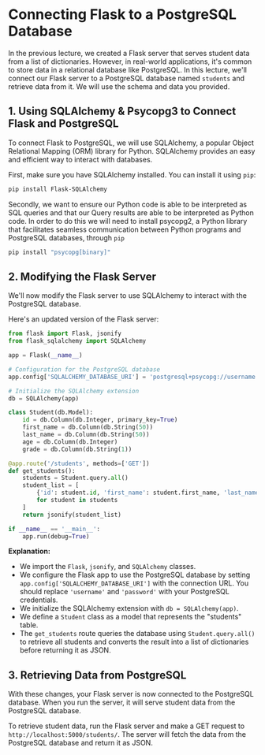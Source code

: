 # Connecting Flask to a PostgreSQL Database

In the previous lecture, we created a Flask server that serves student data from a list of dictionaries. However, in real-world applications, it's common to store data in a relational database like PostgreSQL. In this lecture, we'll connect our Flask server to a PostgreSQL database named `students` and retrieve data from it. We will use the schema and data you provided.

## 1. Using SQLAlchemy & Psycopg3 to Connect Flask and PostgreSQL

To connect Flask to PostgreSQL, we will use SQLAlchemy, a popular Object Relational Mapping (ORM) library for Python. SQLAlchemy provides an easy and efficient way to interact with databases.

First, make sure you have SQLAlchemy installed. You can install it using `pip`:

```bash
pip install Flask-SQLAlchemy
```

Secondly, we want to ensure our Python code is able to be interpreted as SQL queries and that our Query results are able to be interpreted as Python code. In order to do this we will need to install psycopg2, a Python library that facilitates seamless communication between Python programs and PostgreSQL databases, through `pip`

```bash
pip install "psycopg[binary]"
```

## 2. Modifying the Flask Server

We'll now modify the Flask server to use SQLAlchemy to interact with the PostgreSQL database.

Here's an updated version of the Flask server:

```python
from flask import Flask, jsonify
from flask_sqlalchemy import SQLAlchemy

app = Flask(__name__)

# Configuration for the PostgreSQL database
app.config['SQLALCHEMY_DATABASE_URI'] = 'postgresql+psycopg://username:password@localhost/students'

# Initialize the SQLAlchemy extension
db = SQLAlchemy(app)

class Student(db.Model):
    id = db.Column(db.Integer, primary_key=True)
    first_name = db.Column(db.String(50))
    last_name = db.Column(db.String(50))
    age = db.Column(db.Integer)
    grade = db.Column(db.String(1))

@app.route('/students', methods=['GET'])
def get_students():
    students = Student.query.all()
    student_list = [
        {'id': student.id, 'first_name': student.first_name, 'last_name': student.last_name, 'age': student.age, 'grade': student.grade}
        for student in students
    ]
    return jsonify(student_list)

if __name__ == '__main__':
    app.run(debug=True)
```

**Explanation:**

- We import the `Flask`, `jsonify`, and `SQLAlchemy` classes.
- We configure the Flask app to use the PostgreSQL database by setting `app.config['SQLALCHEMY_DATABASE_URI']` with the connection URL. You should replace `'username'` and `'password'` with your PostgreSQL credentials.
- We initialize the SQLAlchemy extension with `db = SQLAlchemy(app)`.
- We define a `Student` class as a model that represents the "students" table.
- The `get_students` route queries the database using `Student.query.all()` to retrieve all students and converts the result into a list of dictionaries before returning it as JSON.

## 3. Retrieving Data from PostgreSQL

With these changes, your Flask server is now connected to the PostgreSQL database. When you run the server, it will serve student data from the PostgreSQL database.

To retrieve student data, run the Flask server and make a GET request to `http://localhost:5000/students/`. The server will fetch the data from the PostgreSQL database and return it as JSON.
